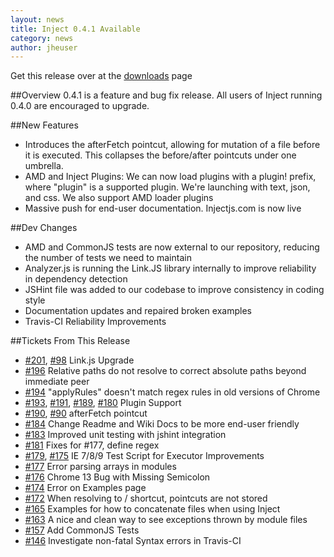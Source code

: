 ```yaml
---
layout: news
title: Inject 0.4.1 Available
category: news
author: jheuser
---
```


Get this release over at the [downloads](/download) page

##Overview
0.4.1 is a feature and bug fix release. All users of Inject running 0.4.0 are encouraged to upgrade.

##New Features
* Introduces the afterFetch pointcut, allowing for mutation of a file before it is executed. This collapses the before/after pointcuts under one umbrella.
* AMD and Inject Plugins: We can now load plugins with a plugin! prefix, where "plugin" is a supported plugin. We're launching with text, json, and css. We also support AMD loader plugins
* Massive push for end-user documentation. Injectjs.com is now live

##Dev Changes
* AMD and CommonJS tests are now external to our repository, reducing the number of tests we need to maintain
* Analyzer.js is running the Link.JS library internally to improve reliability in dependency detection
* JSHint file was added to our codebase to improve consistency in coding style
* Documentation updates and repaired broken examples
* Travis-CI Reliability Improvements

##Tickets From This Release
* [\#201](https://github.com/linkedin/inject/issues/201), [\#98](https://github.com/linkedin/inject/issues/98) Link.js Upgrade
* [\#196](https://github.com/linkedin/inject/issues/196) Relative paths do not resolve to correct absolute paths beyond immediate peer
* [#194](https://github.com/linkedin/inject/issues/194) "applyRules" doesn't match regex rules in old versions of Chrome
* [\#193](https://github.com/linkedin/inject/pull/193), [\#191](https://github.com/linkedin/inject/issues/191), [\#189](https://github.com/linkedin/inject/issues/189), [\#180](https://github.com/linkedin/inject/pull/180) Plugin Support
* [\#190](https://github.com/linkedin/inject/issues/190), [\#90](https://github.com/linkedin/inject/issues/90) afterFetch pointcut
* [\#184](https://github.com/linkedin/inject/issues/184) Change Readme and Wiki Docs to be more end-user friendly
* [#183](https://github.com/linkedin/inject/pull/183) Improved unit testing with jshint integration
* [\#181](https://github.com/linkedin/inject/pull/181) Fixes for #177, define regex
* [\#179](https://github.com/linkedin/inject/pull/179), [\#175](https://github.com/linkedin/inject/pull/175) IE 7/8/9 Test Script for Executor Improvements
* [\#177](https://github.com/linkedin/inject/issues/177) Error parsing arrays in modules
* [\#176](https://github.com/linkedin/inject/issues/176) Chrome 13 Bug with Missing Semicolon
* [\#174](https://github.com/linkedin/inject/issues/174) Error on Examples page
* [\#172](https://github.com/linkedin/inject/issues/172) When resolving to / shortcut, pointcuts are not stored
* [\#165](https://github.com/linkedin/inject/issues/165) Examples for how to concatenate files when using Inject
* [\#163](https://github.com/linkedin/inject/issues/163) A nice and clean way to see exceptions thrown by module files
* [\#157](https://github.com/linkedin/inject/issues/157) Add CommonJS Tests
* [\#146](https://github.com/linkedin/inject/issues/146) Investigate non-fatal Syntax errors in Travis-CI